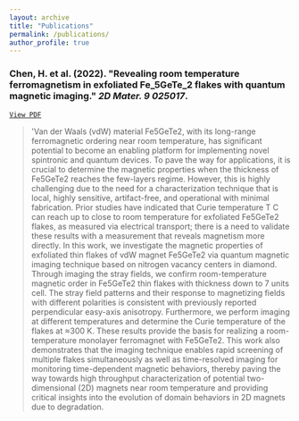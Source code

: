 ```yaml
---
layout: archive
title: "Publications"
permalink: /publications/
author_profile: true
---
```

### Chen, H. et al. (2022). &quot;Revealing room temperature ferromagnetism in exfoliated Fe_5GeTe_2 flakes with quantum magnetic imaging.&quot; <i>2D Mater. 9 025017</i>.
[`View PDF`](http://mmayako.github.io/files/revealing-room-temp.pdf)
> 'Van der Waals (vdW) material Fe5GeTe2, with its long-range ferromagnetic ordering near room temperature, has significant potential to become an enabling platform for implementing novel spintronic and quantum devices. To pave the way for applications, it is crucial to determine the magnetic properties when the thickness of Fe5GeTe2 reaches the few-layers regime. However, this is highly challenging due to the need for a characterization technique that is local, highly sensitive, artifact-free, and operational with minimal fabrication. Prior studies have indicated that Curie temperature T C can reach up to close to room temperature for exfoliated Fe5GeTe2 flakes, as measured via electrical transport; there is a need to validate these results with a measurement that reveals magnetism more directly. In this work, we investigate the magnetic properties of exfoliated thin flakes of vdW magnet Fe5GeTe2 via quantum magnetic imaging technique based on nitrogen vacancy centers in diamond. Through imaging the stray fields, we confirm room-temperature magnetic order in Fe5GeTe2 thin flakes with thickness down to 7 units cell. The stray field patterns and their response to magnetizing fields with different polarities is consistent with previously reported perpendicular easy-axis anisotropy. Furthermore, we perform imaging at different temperatures and determine the Curie temperature of the flakes at ≈300 K. These results provide the basis for realizing a room-temperature monolayer ferromagnet with Fe5GeTe2. This work also demonstrates that the imaging technique enables rapid screening of multiple flakes simultaneously as well as time-resolved imaging for monitoring time-dependent magnetic behaviors, thereby paving the way towards high throughput characterization of potential two-dimensional (2D) magnets near room temperature and providing critical insights into the evolution of domain behaviors in 2D magnets due to degradation.

